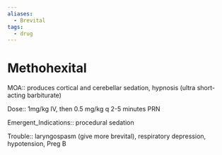 ```yaml
---
aliases:
  - Brevital
tags:
  - drug
---
```

# Methohexital  
  
MOA:: produces cortical and cerebellar sedation, hypnosis (ultra short-acting barbiturate)  
  
Dose:: 1mg/kg IV, then 0.5 mg/kg q 2-5 minutes PRN  
  
Emergent_Indications:: procedural sedation  
  
Trouble:: laryngospasm (give more brevital), respiratory depression, hypotension, Preg B